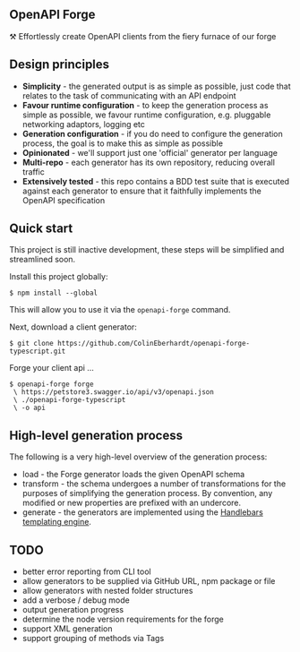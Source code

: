 ## OpenAPI Forge

⚒️ Effortlessly create OpenAPI clients from the fiery furnace of our forge 

## Design principles

 - **Simplicity** - the generated output is as simple as possible, just code that relates to the task of communicating with an API endpoint
 - **Favour runtime configuration** - to keep the generation process as simple as possible, we favour runtime configuration, e.g. pluggable networking adaptors, logging etc
 - **Generation configuration** - if you do need to configure the generation process, the goal is to make this as simple as possible
 - **Opinionated** - we'll support just one 'official' generator per language
 - **Multi-repo** - each generator has its own repository, reducing overall traffic
 - **Extensively tested** - this repo contains a BDD test suite that is executed against each generator to ensure that it faithfully implements the OpenAPI specification

## Quick start

This project is still inactive development, these steps will be simplified and streamlined soon.

Install this project globally:

~~~
$ npm install --global
~~~

This will allow you to use it via the `openapi-forge` command.

Next, download a client generator:

~~~
$ git clone https://github.com/ColinEberhardt/openapi-forge-typescript.git
~~~

Forge your client api ...

~~~
$ openapi-forge forge
 \ https://petstore3.swagger.io/api/v3/openapi.json
 \ ./openapi-forge-typescript
 \ -o api
~~~

## High-level generation process

The following is a very high-level overview of the generation process:

 - load - the Forge generator loads the given OpenAPI schema
 - transform - the schema undergoes a number of transformations for the purposes of simplifying the generation process. By convention, any modified or new properties are prefixed with an undercore.
 - generate - the generators are implemented using the [Handlebars templating engine](https://handlebarsjs.com/). 


## TODO
 - better error reporting from CLI tool
 - allow generators to be supplied via GitHub URL, npm package or file
 - allow generators with nested folder structures
 - add a verbose / debug mode
 - output generation progress
 - determine the node version requirements for the forge
 - support XML generation
 - support grouping of methods via Tags